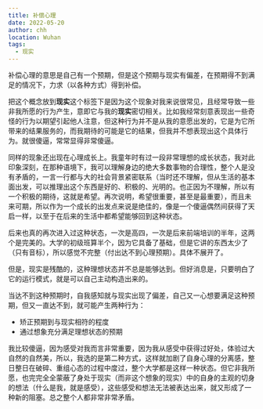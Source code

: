 ```yaml
---
title: 补偿心理
date: 2022-05-20
author: chh
location: Wuhan
tags:
  - 现实
---
```


补偿心理的意思是自己有一个预期，但是这个预期与现实有偏差，在预期得不到满足的情况下，力求（以各种方式）得到补偿。

把这个概念放到**现实**这个标签下是因为这个现象对我来说很常见，且经常导致一些非我所愿的行为产生，意即它与我的**现实**密切相关。比如我经常刻意表现出一些奇怪的行为以期望引起他人注意，但这种行为并不是从我的意愿出发的，它是为它所带来的结果服务的，而我期待的可能是它的结果，但我并不想表现出这个具体行为。就很傻逼，常常显得非常傻逼。

同样的现象还出现在心理成长上。我童年时有过一段非常理想的成长状态，我对此印象深刻，在那种语境下，我可以理解身边的绝大多数事物的合理性，整个人是没有矛盾的，一言一行都与大的社会背景紧密联系（当时还不理解，但从生活的基本面出发，可以推理出这个东西是好的、积极的、光明的。也正因为不理解，所以有一个积极的期待，这就是希望。再次说明，希望很重要，甚至是最重要），而且未来可期，所以作为一个成长的出发点来说是绝佳的，像是一个傻逼偶然间获得了天启一样，以至于在后来的生活中都希望能够回到这种状态。

后来也真的再次进入过这种状态，一次是高四，一次是后来前端培训的半年，这两个是完美的。大学的初级班算半个，因为它具备了基础，但是它讲的东西太少了（只有音标），所以感觉不完整（付出达不到心理预期）。具体不展开了。

但是，现实是残酷的，这种理想状态并不总是能够达到。但好消息是，只要明白了它的运行模式，就是可以自己主动构造出来的。

当达不到这种预期时，自我感知就与现实出现了偏差，自己又一心想要满足这种预期，但又一直达不到，就可能产生两种行为：

- 矫正预期到与现实相符的程度
- 通过想象充分满足理想状态的预期

我比较傻逼，因为感受对我而言非常重要，因为我从感受中获得过好处，体验过大自然的自然美，所以，我选的是第二种方式，这样就加剧了自身心理的分离感，整日整日在破碎、重组心态的过程中度过，整个大学都是这样一种状态。但它非我所愿，也完完全全蒙蔽了身处于现实（而非这个想象的现实）中的自身的主观的切身的想法（什么是我，就是感受），这些感受和想法无法被表达出来，就又形成了一种新的阻塞。总之整个人都非常非常矛盾。
